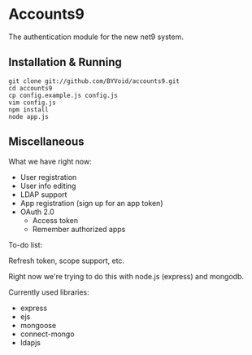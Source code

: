 Accounts9
=========
The authentication module for the new net9 system.

Installation & Running
----------------------

    git clone git://github.com/BYVoid/accounts9.git
    cd accounts9
    cp config.example.js config.js
    vim config.js
    npm install
    node app.js

Miscellaneous
-------------

What we have right now:

* User registration
* User info editing
* LDAP support
* App registration (sign up for an app token)
* OAuth 2.0
  * Access token
  * Remember authorized apps

To-do list:

Refresh token, scope support, etc.

Right now we're trying to do this with node.js (express) and mongodb.

Currently used libraries:

* express
* ejs
* mongoose
* connect-mongo
* ldapjs
